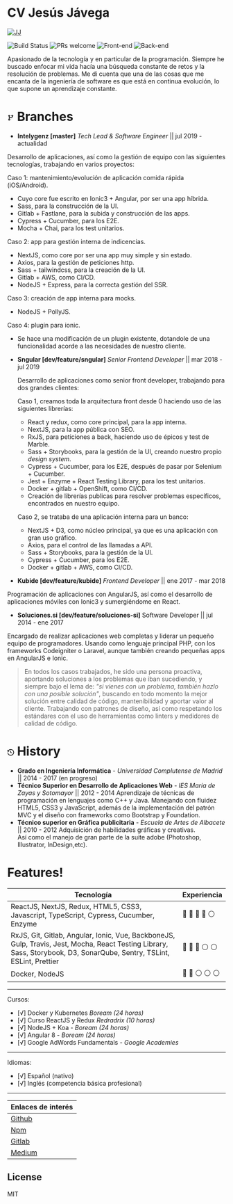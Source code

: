 
# CV Jesús Jávega
[![JJ](https://s.gravatar.com/avatar/ac005d674a207ed5a0b818a64b24a8de?size=150&default=retro)](https://github.com/jeiker26)

![Build Status](https://travis-ci.org/jeiker26/react-builder-form.svg?branch=master)
![PRs welcome](https://badgen.net/badge/PRs/welcome/green)
![Front-end](https://badgen.net/badge/Frontend/passing/green)
![Back-end](https://badgen.net/badge/Backend/in%20progress/blue)

Apasionado de la tecnología y en particular de la programación. Siempre he buscado enfocar mi vida hacía una búsqueda constante de retos y la resolución de problemas. Me di cuenta que una de las cosas que me encanta de la ingeniería de software es que está en continua evolución, lo que supone un aprendizaje constante.

# <svg text="gray" height="15" viewBox="0 0 16 16" version="1.1" width="16" aria-hidden="true"><path fill-rule="evenodd" d="M11.75 2.5a.75.75 0 100 1.5.75.75 0 000-1.5zm-2.25.75a2.25 2.25 0 113 2.122V6A2.5 2.5 0 0110 8.5H6a1 1 0 00-1 1v1.128a2.251 2.251 0 11-1.5 0V5.372a2.25 2.25 0 111.5 0v1.836A2.492 2.492 0 016 7h4a1 1 0 001-1v-.628A2.25 2.25 0 019.5 3.25zM4.25 12a.75.75 0 100 1.5.75.75 0 000-1.5zM3.5 3.25a.75.75 0 111.5 0 .75.75 0 01-1.5 0z"></path></svg> Branches
-  **Intelygenz [master]** *Tech Lead & Software Engineer* || jul 2019 - actualidad

Desarrollo de aplicaciones, así como la gestión de equipo con las siguientes tecnologías, trabajando en varios proyectos:

Caso 1: mantenimiento/evolución de aplicación comida rápida (iOS/Android).
   - Cuyo core fue escrito en Ionic3 + Angular, por ser una app híbrida.
   - Sass, para la construcción de la UI.
   - Gitlab + Fastlane, para la subida y construcción de las apps.
   - Cypress + Cucumber, para los E2E.
   - Mocha + Chai, para los test unitarios.
   
Caso 2: app para gestión interna de indicencias.
   - NextJS, como core por ser una app muy simple y sin estado.
   - Axios, para la gestión de peticiones http.
   - Sass + tailwindcss, para la creación de la UI.
   - Gitlab + AWS, como CI/CD.
   - NodeJS + Express, para la correcta gestión del SSR.
   
Caso 3: creación de app interna para mocks.
   - NodeJS + PollyJS.
   
Caso 4: plugin para ionic.
   - Se hace una modificación de un plugin existente, dotandole de una funcionalidad acorde a las necesidades de nuestro cliente. 
   

- **Sngular [dev/feature/sngular]**   *Senior Frontend Developer* || mar 2018 - jul 2019

  Desarrollo de aplicaciones como senior front developer, trabajando para dos grandes clientes:
  
  Caso 1, creamos toda la arquitectura front desde 0 haciendo uso de las siguientes librerías: 
  - React y redux, como core principal, para la app interna.
  - NextJS, para la app pública con SEO.
  - RxJS, para peticiones a back, haciendo uso de épicos y test de Marble.
  - Sass + Storybooks, para la gestión de la UI, creando nuestro propio *design system*.
  - Cypress + Cucumber, para los E2E, después de pasar por Selenium + Cucumber.
  - Jest + Enzyme + React Testing Library, para los test unitarios.
  - Docker + gitlab + OpenShift, como CI/CD.
  - Creación de librerías publicas para resolver problemas específicos, encontrados en nuestro equipo.
  
  Caso 2, se trataba de una aplicación interna para un banco:
  - NextJS + D3, como núcleo principal, ya que es una aplicación con gran uso gráfico.
  - Axios, para el control de las llamadas a API.
  - Sass + Storybooks, para la gestión de la UI.
  - Cypress + Cucumber, para los E2E.
  - Docker + gitlab + AWS, como CI/CD.

- **Kubide [dev/feature/kubide]**   *Frontend Developer* || ene 2017 - mar 2018

Programación de aplicaciones con AngularJS, así como el desarrollo de aplicaciones móviles con Ionic3 y sumergiéndome en React.

- **Soluciones.si [dev/feature/soluciones-si]**   Software Developer || jul 2014 - ene 2017

Encargado de realizar aplicaciones web completas y liderar un pequeño equipo de programadores. Usando como lenguaje principal PHP, con los frameworks Codeigniter o Laravel, aunque también creando pequeñas apps en AngularJS e Ionic.


> En todos los casos trabajados, he sido una persona proactiva, aportando soluciones a los problemas que iban sucediendo, y siempre bajo el lema de: *"si vienes con un problema, también hazlo con una posible solución"*, buscando en todo momento la mejor solución entre calidad de código, mantenibilidad y aportar valor al cliente. Trabajando con patrones de diseño, así como respetando los estándares con el uso de herramientas como linters y medidores de calidad de código. 
 
# <svg text="gray" height="15" viewBox="0 0 16 16" version="1.1" width="16" aria-hidden="true"><path fill-rule="evenodd" d="M1.643 3.143L.427 1.927A.25.25 0 000 2.104V5.75c0 .138.112.25.25.25h3.646a.25.25 0 00.177-.427L2.715 4.215a6.5 6.5 0 11-1.18 4.458.75.75 0 10-1.493.154 8.001 8.001 0 101.6-5.684zM7.75 4a.75.75 0 01.75.75v2.992l2.028.812a.75.75 0 01-.557 1.392l-2.5-1A.75.75 0 017 8.25v-3.5A.75.75 0 017.75 4z"></path></svg> History
- **Grado en Ingeniería Informática** -  *Universidad Complutense de Madrid* || 2014 - 2017 (en progreso)
- **Técnico Superior en Desarrollo de Aplicaciones Web**  -  *IES Maria de Zayas y Sotomayor*  || 2012 - 2014
Aprendizaje de técnicas de programación en lenguajes como C++ y Java. Manejando con fluidez HTML5, CSS3 y JavaScript, además de la implementación del patrón MVC y el diseño con frameworks como Bootstrap y Foundation.
- **Técnico superior en Gráfica publicitaria**  - *Escuela de Artes de Albacete* || 2010 - 2012
Adquisición de habilidades gráficas y creativas.  
Así como el manejo de gran parte de la suite adobe (Photoshop, Illustrator, InDesign,etc).

#  Features!
| Tecnología | Experiencia |
|--|--|
| ReactJS, NextJS, Redux, HTML5, CSS3, Javascript, TypeScript, Cypress, Cucumber, Enzyme |   :large_blue_circle:  :large_blue_circle:  :large_blue_circle: :large_blue_circle:  :white_circle: |
| RxJS, Git, Gitlab, Angular, Ionic, Vue, BackboneJS, Gulp, Travis, Jest, Mocha, React Testing Library, Sass, Storybook, D3, SonarQube, Sentry, TSLint, ESLint, Prettier | :large_blue_circle:  :large_blue_circle:  :large_blue_circle: :white_circle:   :white_circle:  |
| Docker, NodeJS  | :large_blue_circle:  :large_blue_circle:  :white_circle: :white_circle:   :white_circle: |

---

Cursos:
- [√] Docker y Kubernetes *Boream (24 horas)*
- [√] Curso ReactJS y Redux *Redradrix (10 horas)*
- [√] NodeJS + Koa - *Boream (24 horas)*
- [√] Angular 8 - *Boream (24 horas)*
- [√] Google AdWords Fundamentals - *Google Academies*

---
 
Idiomas:
- [√] Español (nativo)
- [√] Inglés (competencia básica profesional)

---

| Enlaces de interés |
|-|
| [Github](https://github.com/jeiker26) |
| [Npm](https://www.npmjs.com/~jkr26) |
| [Gitlab](https://gitlab.com/Jeiker26) |
| [Medium](https://medium.com/@jesusgraficap) |


License
----
MIT
